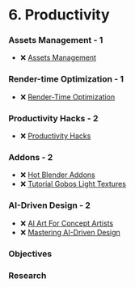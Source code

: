 # 6. Productivity

### Assets Management - 1

- ❌ [Assets Management](https://www.youtube.com/playlist?list=PLeb33PCuqDdfsUYsjg8FfzybDWzBlNz_7)

### Render-time Optimization - 1

- ❌ [Render-Time Optimization](https://www.youtube.com/playlist?list=PLeb33PCuqDddbl1Iw7EAQ_kIpEDVBHjPr)

### Productivity Hacks - 2

- ❌ [Productivity Hacks](https://www.youtube.com/playlist?list=PLeb33PCuqDdfA6PX9SWK6bcF4KqIfh7QT)

### Addons - 2

- ❌ [Hot Blender Addons](https://www.youtube.com/playlist?list=PLeb33PCuqDddISNr15ys_loDeOi_aHKEs)
- ❌ [Tutorial Gobos Light Textures](https://www.youtube.com/watch?v=Qh7tr4ohDGc)

### AI-Driven Design - 2

- ❌ [AI Art For Concept Artists](https://www.youtube.com/playlist?list=PLVbzq9Kgoo1L_r_UU1suTb08F8PWCp5t5)
- ❌ [Mastering AI-Driven Design](https://www.youtube.com/playlist?list=PLeb33PCuqDdfBmcUhFmIs3vvRLXMqF6O_)

### Objectives

<!-- - 2.1. ❌ 6 different color schemas -->

### Research

<!-- - ❌ Tool for color schema analyzes -->
